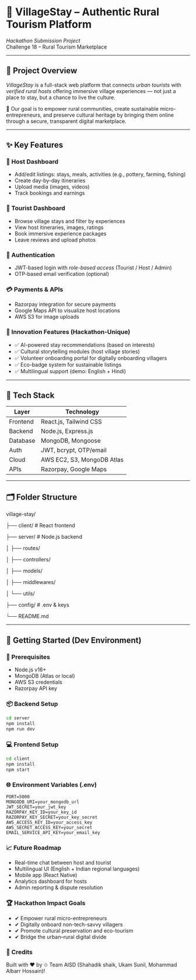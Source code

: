 # 🌾 VillageStay – Authentic Rural Tourism Platform

*Hackathon Submission Project*  
Challenge 18 – Rural Tourism Marketplace

---

## 🧭 Project Overview

*VillageStay* is a full-stack web platform that connects *urban tourists* with *verified rural hosts* offering immersive village experiences — not just a place to stay, but a chance to live the culture.

🎯 Our goal is to empower rural communities, create sustainable micro-entrepreneurs, and preserve cultural heritage by bringing them online through a secure, transparent digital marketplace.

---

## ✨ Key Features

### 👤 Host Dashboard
- Add/edit listings: stays, meals, activities (e.g., pottery, farming, fishing)
- Create day-by-day itineraries
- Upload media (images, videos)
- Track bookings and earnings

### 🧳 Tourist Dashboard
- Browse village stays and filter by experiences
- View host itineraries, images, ratings
- Book immersive experience packages
- Leave reviews and upload photos

### 🔐 Authentication
- JWT-based login with *role-based access* (Tourist / Host / Admin)
- OTP-based email verification (optional)
  
### 💳 Payments & APIs
- Razorpay integration for secure payments
- Google Maps API to visualize host locations
- AWS S3 for image uploads

### 🧠 Innovation Features (Hackathon-Unique)
- ✅ AI-powered stay recommendations (based on interests)
- ✅ Cultural storytelling modules (host village stories)
- ✅ Volunteer onboarding portal for digitally onboarding villagers
- ✅ Eco-badge system for sustainable listings
- ✅ Multilingual support (demo: English + Hindi)

---

## 🔧 Tech Stack

| Layer       | Technology                 |
|-------------|-----------------------------|
| Frontend    | React.js, Tailwind CSS      |
| Backend     | Node.js, Express.js         |
| Database    | MongoDB, Mongoose           |
| Auth        | JWT, bcrypt, OTP/email      |
| Cloud       | AWS EC2, S3, MongoDB Atlas  |
| APIs        | Razorpay, Google Maps       |

---

## 🗂 Folder Structure

village-stay/

├── client/ # React frontend

├── server/ # Node.js backend

│ ├── routes/

│ ├── controllers/

│ ├── models/

│ ├── middlewares/

│ └── utils/

├── config/ # .env & keys

└── README.md

---

## 🚀 Getting Started (Dev Environment)

### 🔁 Prerequisites
- Node.js v16+
- MongoDB (Atlas or local)
- AWS S3 credentials
- Razorpay API key

### 📦 Backend Setup
```bash
cd server
npm install
npm run dev
```

### 💻 Frontend Setup
```bash
cd client
npm install
npm start
```

### 🌐 Environment Variables (.env)
```env
PORT=5000
MONGODB_URI=your_mongodb_url
JWT_SECRET=your_jwt_key
RAZORPAY_KEY_ID=your_key_id
RAZORPAY_KEY_SECRET=your_key_secret
AWS_ACCESS_KEY_ID=your_access_key
AWS_SECRET_ACCESS_KEY=your_secret
EMAIL_SERVICE_API_KEY=your_email_key
```

### 📈 Future Roadmap
- Real-time chat between host and tourist
- Multilingual UI (English + Indian regional languages)
- Mobile app (React Native)
- Analytics dashboard for hosts
- Admin reporting & dispute resolution

### 🏆 Hackathon Impact Goals
- ✔ Empower rural micro-entrepreneurs
- ✔ Digitally onboard non-tech-savvy villagers
- ✔ Promote cultural preservation and eco-tourism
- ✔ Bridge the urban–rural digital divide

### 🤝 Credits
Built with ❤ by 
✩ Team AISD (Shahadik shaik, Ukam Sunil, Mohammad Albarr Hossain)!
